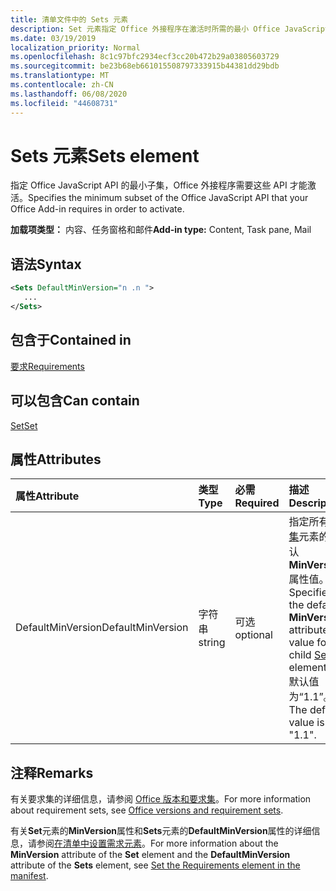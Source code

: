 ```yaml
---
title: 清单文件中的 Sets 元素
description: Set 元素指定 Office 外接程序在激活时所需的最小 Office JavaScript API 集。
ms.date: 03/19/2019
localization_priority: Normal
ms.openlocfilehash: 8c1c97bfc2934ecf3cc20b472b29a03805603729
ms.sourcegitcommit: be23b68eb661015508797333915b44381dd29bdb
ms.translationtype: MT
ms.contentlocale: zh-CN
ms.lasthandoff: 06/08/2020
ms.locfileid: "44608731"
---
```

# <a name="sets-element"></a><span data-ttu-id="7ac58-103">Sets 元素</span><span class="sxs-lookup"><span data-stu-id="7ac58-103">Sets element</span></span>

<span data-ttu-id="7ac58-104">指定 Office JavaScript API 的最小子集，Office 外接程序需要这些 API 才能激活。</span><span class="sxs-lookup"><span data-stu-id="7ac58-104">Specifies the minimum subset of the Office JavaScript API that your Office Add-in requires in order to activate.</span></span>

<span data-ttu-id="7ac58-105">**加载项类型：** 内容、任务窗格和邮件</span><span class="sxs-lookup"><span data-stu-id="7ac58-105">**Add-in type:** Content, Task pane, Mail</span></span>

## <a name="syntax"></a><span data-ttu-id="7ac58-106">语法</span><span class="sxs-lookup"><span data-stu-id="7ac58-106">Syntax</span></span>

```XML
<Sets DefaultMinVersion="n .n ">
   ...
</Sets>
```

## <a name="contained-in"></a><span data-ttu-id="7ac58-107">包含于</span><span class="sxs-lookup"><span data-stu-id="7ac58-107">Contained in</span></span>

[<span data-ttu-id="7ac58-108">要求</span><span class="sxs-lookup"><span data-stu-id="7ac58-108">Requirements</span></span>](requirements.md)

## <a name="can-contain"></a><span data-ttu-id="7ac58-109">可以包含</span><span class="sxs-lookup"><span data-stu-id="7ac58-109">Can contain</span></span>

[<span data-ttu-id="7ac58-110">Set</span><span class="sxs-lookup"><span data-stu-id="7ac58-110">Set</span></span>](set.md)

## <a name="attributes"></a><span data-ttu-id="7ac58-111">属性</span><span class="sxs-lookup"><span data-stu-id="7ac58-111">Attributes</span></span>

|<span data-ttu-id="7ac58-112">**属性**</span><span class="sxs-lookup"><span data-stu-id="7ac58-112">**Attribute**</span></span>|<span data-ttu-id="7ac58-113">**类型**</span><span class="sxs-lookup"><span data-stu-id="7ac58-113">**Type**</span></span>|<span data-ttu-id="7ac58-114">**必需**</span><span class="sxs-lookup"><span data-stu-id="7ac58-114">**Required**</span></span>|<span data-ttu-id="7ac58-115">**描述**</span><span class="sxs-lookup"><span data-stu-id="7ac58-115">**Description**</span></span>|
|:-----|:-----|:-----|:-----|
|<span data-ttu-id="7ac58-116">DefaultMinVersion</span><span class="sxs-lookup"><span data-stu-id="7ac58-116">DefaultMinVersion</span></span>|<span data-ttu-id="7ac58-117">字符串</span><span class="sxs-lookup"><span data-stu-id="7ac58-117">string</span></span>|<span data-ttu-id="7ac58-118">可选</span><span class="sxs-lookup"><span data-stu-id="7ac58-118">optional</span></span>|<span data-ttu-id="7ac58-119">指定所有子[集](set.md)元素的默认**MinVersion**属性值。</span><span class="sxs-lookup"><span data-stu-id="7ac58-119">Specifies the default **MinVersion** attribute value for all child [Set](set.md) elements.</span></span> <span data-ttu-id="7ac58-120">默认值为“1.1”。</span><span class="sxs-lookup"><span data-stu-id="7ac58-120">The default value is "1.1".</span></span>|

## <a name="remarks"></a><span data-ttu-id="7ac58-121">注释</span><span class="sxs-lookup"><span data-stu-id="7ac58-121">Remarks</span></span>

<span data-ttu-id="7ac58-122">有关要求集的详细信息，请参阅 [Office 版本和要求集](../../develop/office-versions-and-requirement-sets.md)。</span><span class="sxs-lookup"><span data-stu-id="7ac58-122">For more information about requirement sets, see [Office versions and requirement sets](../../develop/office-versions-and-requirement-sets.md).</span></span>

<span data-ttu-id="7ac58-123">有关**Set**元素的**MinVersion**属性和**Sets**元素的**DefaultMinVersion**属性的详细信息，请参阅[在清单中设置需求元素](../../develop/specify-office-hosts-and-api-requirements.md#set-the-requirements-element-in-the-manifest)。</span><span class="sxs-lookup"><span data-stu-id="7ac58-123">For more information about the **MinVersion** attribute of the **Set** element and the **DefaultMinVersion** attribute of the **Sets** element, see [Set the Requirements element in the manifest](../../develop/specify-office-hosts-and-api-requirements.md#set-the-requirements-element-in-the-manifest).</span></span>

